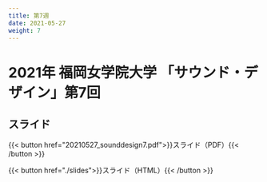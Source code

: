 ```yaml
---
title: 第7週
date: 2021-05-27
weight: 7
---
```



# 2021年 福岡女学院大学 「サウンド・デザイン」第7回

## スライド


{{< button href="20210527_sounddesign7.pdf">}}スライド（PDF）{{< /button >}}

{{< button href="./slides">}}スライド（HTML）{{< /button >}}

